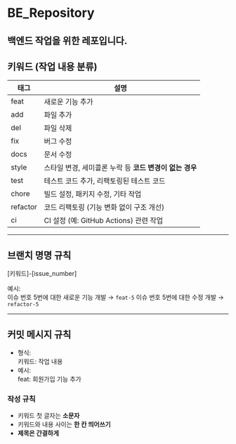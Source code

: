 # BE_Repository
백엔드 작업을 위한 레포입니다.
---
## 키워드 (작업 내용 분류)

| 태그      | 설명                                                         |
|-----------|------------------------------------------------------------|
| feat      | 새로운 기능 추가                                               |
| add       | 파일 추가                                                    |
| del       | 파일 삭제                                                    |
| fix       | 버그 수정                                                    |
| docs      | 문서 수정                                                    |
| style     | 스타일 변경, 세미콜론 누락 등 **코드 변경이 없는 경우**                |
| test      | 테스트 코드 추가, 리팩토링된 테스트 코드                            |
| chore     | 빌드 설정, 패키지 수정, 기타 작업                                 |
| refactor  | 코드 리팩토링 (기능 변화 없이 구조 개선)                            |
| ci        | CI 설정 (예: GitHub Actions) 관련 작업                         |

---

## 브랜치 명명 규칙

[키워드]-[issue_number]

예시:  
이슈 번호 5번에 대한 새로운 기능 개발 → `feat-5`
이슈 번호 5번에 대한 수정 개발 → `refactor-5`

---

## 커밋 메시지 규칙

- 형식:  
  키워드: 작업 내용
- 예시:  
  feat: 회원가입 기능 추가

### 작성 규칙

- 키워드 첫 글자는 **소문자**
- 키워드와 내용 사이는 **한 칸 띄어쓰기**
- **제목은 간결하게**

